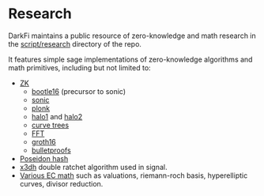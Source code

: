 # Research

DarkFi maintains a public resource of zero-knowledge and math research
in the [script/research](https://codeberg.org/darkrenaissance/darkfi/src/branch/master/script/research) directory of
the repo.

It features simple sage implementations of zero-knowledge algorithms
and math primitives, including but not limited to:

* [ZK](https://codeberg.org/darkrenaissance/darkfi/src/branch/master/script/research/zk)
    * [bootle16](https://codeberg.org/darkrenaissance/darkfi/src/branch/master/script/research/zk/bootle16.py)
      (precursor to sonic)
    * [sonic](https://codeberg.org/darkrenaissance/darkfi/src/branch/master/script/research/zk/sonic.sage)
    * [plonk](https://codeberg.org/darkrenaissance/darkfi/src/branch/master/script/research/zk/plonk.sage)
    * [halo1](https://codeberg.org/darkrenaissance/darkfi/src/branch/master/script/research/zk/halo1.sage) and
      [halo2](https://codeberg.org/darkrenaissance/darkfi/src/branch/master/script/research/zk/halo2.sage)
    * [curve trees](https://codeberg.org/darkrenaissance/darkfi/src/branch/master/script/research/zk/curve_tree.sage)
    * [FFT](https://codeberg.org/darkrenaissance/darkfi/src/branch/master/script/research/zk/fft)
    * [groth16](https://codeberg.org/darkrenaissance/darkfi/src/branch/master/script/research/zk/groth16)
    * [bulletproofs](https://codeberg.org/darkrenaissance/darkfi/src/branch/master/script/research/zk/bltprf)
* [Poseidon hash](https://codeberg.org/darkrenaissance/darkfi/src/branch/master/script/research/poseidon)
* [x3dh](https://codeberg.org/darkrenaissance/darkfi/src/branch/master/script/research/x3dh)
  double ratchet algorithm used in signal.
* [Various EC math](https://codeberg.org/darkrenaissance/darkfi/src/branch/master/script/research/ec)
  such as valuations, riemann-roch basis, hyperelliptic curves, divisor reduction.
